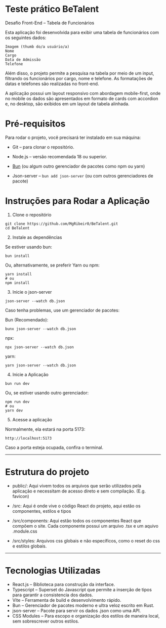 
# Teste prático BeTalent

Desafio Front-End – Tabela de Funcionários

Esta aplicação foi desenvolvida para exibir uma tabela de funcionários com os seguintes dados:

    Imagem (thumb do/a usuário/a)
    Nome
    Cargo
    Data de Admissão
    Telefone

Além disso, o projeto permite a pesquisa na tabela por meio de um input, filtrando os funcionários por cargo, nome e telefone. As formatações de datas e telefones são realizadas no front-end.

A aplicação possui um layout responsivo com abordagem mobile-first, onde no mobile os dados são apresentados em formato de cards com accordion e, no desktop, são exibidos em um layout de tabela alinhada.

# Pré-requisitos

Para rodar o projeto, você precisará ter instalado em sua máquina:

- Git – para clonar o repositório.

- Node.js – versão recomendada 18 ou superior.

- [Bun](https://bun.sh/) (ou algum outro gerenciador de pacotes como npm ou yarn)

- Json-server – `bun add json-server` (ou com outros gerenciadores de pacote)
# Instruções para Rodar a Aplicação

1. Clone o repositório

```
git clone https://github.com/MgRibeir0/BeTalent.git
cd BeTalent
```

2. Instale as dependências

Se estiver usando bun:

`bun install`

Ou, alternativamente, se preferir Yarn ou npm:

```
yarn install
# ou
npm install
```

3. Inicie o json-server

`json-server --watch db.json`

Caso tenha problemas, use um gerenciador de pacotes:

Bun (Recomendado):

`bunx json-server --watch db.json`

npx:

`npx json-server --watch db.json`

yarn:

`yarn json-server --watch db.json`

4. Inicie a Aplicação

`bun run dev`

Ou, se estiver usando outro gerenciador:

```
npm run dev
# ou
yarn dev
```

5. Acesse a aplicação

Normalmente, ela estará na porta 5173:

`http://localhost:5173`

Caso a porta esteja ocupada, confira o terminal.


---

# Estrutura do projeto

- public/: Aqui vivem todos os arquivos que serão utilizados pela aplicação e necessitam de acesso direto e sem compilação. (E.g. favicon)

- /src: Aqui é onde vive o código React do projeto, aqui estão os componentes, estilos e tipos

- /src/components: Aqui estão todos os componentes React que compõem o site. Cada componente possui um arquivo .tsx e um aquivo .module.css

- /src/styles: Arquivos css globais e não específicos, como o reset do css e estilos globais.

---

# Tecnologias Utilizadas

- React.js – Biblioteca para construção da interface.
- Typescript – Superset do Javascript que permite a inserção de tipos para garantir a consistencia dos dados.
- Vite – Ferramenta de build e desenvolvimento rápido.
- Bun – Gerenciador de pacotes moderno e ultra veloz escrito em Rust.
- json-server – Pacote para servir os dados .json como uma API.
- CSS Modules – Para escopo e organização dos estilos de maneira local, sem sobrescrever outros estilos.